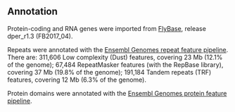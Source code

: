 Annotation
----------

Protein-coding and RNA genes were imported from
[FlyBase](https://www.flybase.org/), release dper\_r1.3 (FB2017\_04).

Repeats were annotated with the [Ensembl Genomes repeat feature
pipeline](https://metazoa.ensembl.org/info/genome/annotation/repeat_features.html). There
are: 311,606 Low complexity (Dust) features, covering 23 Mb (12.1% of
the genome); 67,484 RepeatMasker features (with the RepBase library),
covering 37 Mb (19.8% of the genome); 191,184 Tandem repeats (TRF)
features, covering 12 Mb (6.3% of the genome).

Protein domains were annotated with the [Ensembl Genomes protein feature
pipeline](https://metazoa.ensembl.org/info/genome/annotation/protein_features.html).
